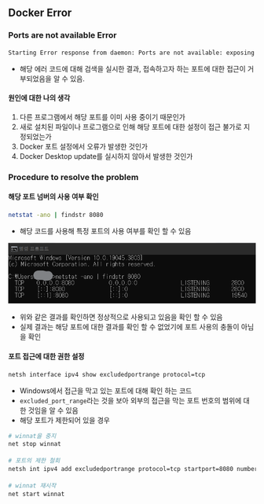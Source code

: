 ## Docker Error
### Ports are not available Error

```bash
Starting Error response from daemon: Ports are not available: exposing port TCP 0.0.0.0:8080 -> 0.0.0.0:0: listen tcp 0.0.0.0:8080: bind: An attempt was made to access a socket in a way forbidden by its access permissions.
```

- 해당 에러 코드에 대해 검색을 실시한 결과, 접속하고자 하는 포트에 대한 접근이 거부되었음을 알 수 있음.
#### 원인에 대한 나의 생각
1. 다른 프로그램에서 해당 포트를 이미 사용 중이기 때문인가
2. 새로 설치된 파일이나 프로그램으로 인해 해당 포트에 대한 설정이 접근 불가로 지정되었는가
3. Docker 포트 설정에서 오류가 발생한 것인가
4. Docker Desktop update를 실시하지 않아서 발생한 것인가
### Procedure to resolve the problem
#### 해당 포트 넘버의 사용 여부 확인

```bash
netstat -ano | findstr 8080
```

- 해당 코드를 사용해 특정 포트의 사용 여부를 확인 할 수 있음

![정상상태](../Attatched/Pasted%20image%2020240112174854.png)

- 위와 같은 결과를 확인하면 정상적으로 사용되고 있음을 확인 할 수 있음
- 실제 결과는 해당 포트에 대한 결과를 확인 할 수 없었기에 포트 사용의 충돌이 아님을 확인
#### 포트 접근에 대한 권한 설정

```bash
netsh interface ipv4 show excludedportrange protocol=tcp
```

- Windows에서 접근을 막고 있는 포트에 대해 확인 하는 코드
- `excluded_port_range`라는 것을 보아 외부의 접근을 막는 포트 번호의 범위에 대한 것임을 알 수 있음
- 해당 포트가 제한되어 있을 경우

```bash
# winnat을 중지
net stop winnat

# 포트의 제한 철회
netsh int ipv4 add excludedportrange protocol=tcp startport=8080 numberofports=1

# winnat 재시작
net start winnat
```

